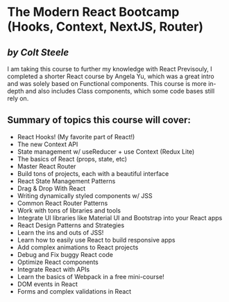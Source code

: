 # The Modern React Bootcamp (Hooks, Context, NextJS, Router)
## *by Colt Steele*

I am taking this course to further my knowledge with React
Previsouly, I completed a shorter React course by Angela Yu, which was a great intro and was solely based on Functional components.
This course is more in-depth and also includes Class components, which some code bases still rely on.

## Summary of topics this course will cover:

- React Hooks! (My favorite part of React!)
- The new Context API
- State management w/ useReducer + use Context (Redux Lite)
- The basics of React (props, state, etc)
- Master React Router
- Build tons of projects, each with a beautiful interface
- React State Management Patterns
- Drag & Drop With React
- Writing dynamically styled components w/ JSS
- Common React Router Patterns
- Work with tons of libraries and tools
- Integrate UI libraries like Material UI and Bootstrap into your React apps
- React Design Patterns and Strategies
- Learn the ins and outs of JSS!
- Learn how to easily use React to build responsive apps
- Add complex animations to React projects
- Debug and Fix buggy React code
- Optimize React components
- Integrate React with APIs
- Learn the basics of Webpack in a free mini-course!
- DOM events in React
- Forms and complex validations in React
